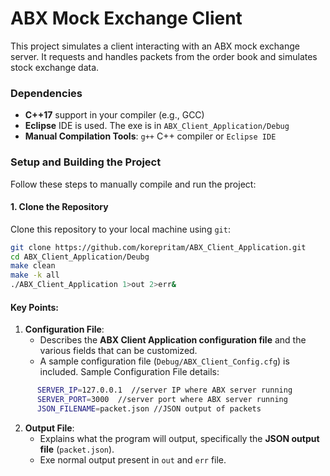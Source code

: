 # ABX Mock Exchange Client

This project simulates a client interacting with an ABX mock exchange server. It requests and handles packets from the order book and simulates stock exchange data.

### Dependencies

- **C++17** support in your compiler (e.g., GCC)
- **Eclipse** IDE is used. The exe is in `ABX_Client_Application/Debug`
- **Manual Compilation Tools**: `g++` C++ compiler or `Eclipse IDE`

### Setup and Building the Project

Follow these steps to manually compile and run the project:

#### 1. Clone the Repository

Clone this repository to your local machine using `git`:

```bash
git clone https://github.com/korepritam/ABX_Client_Application.git
cd ABX_Client_Application/Deubg
make clean
make -k all
./ABX_Client_Application 1>out 2>err&
```

#### Key Points:
1. **Configuration File**: 
   - Describes the **ABX Client Application configuration file** and the various fields that can be customized.
   - A sample configuration file (`Debug/ABX_Client_Config.cfg`) is included.
    Sample Configuration File details:
```bash
      SERVER_IP=127.0.0.1  //server IP where ABX server running
      SERVER_PORT=3000  //server port where ABX server running
      JSON_FILENAME=packet.json //JSON output of packets
```

2. **Output File**:
   - Explains what the program will output, specifically the **JSON output file** (`packet.json`).
   - Exe normal output present in `out` and `err` file.
